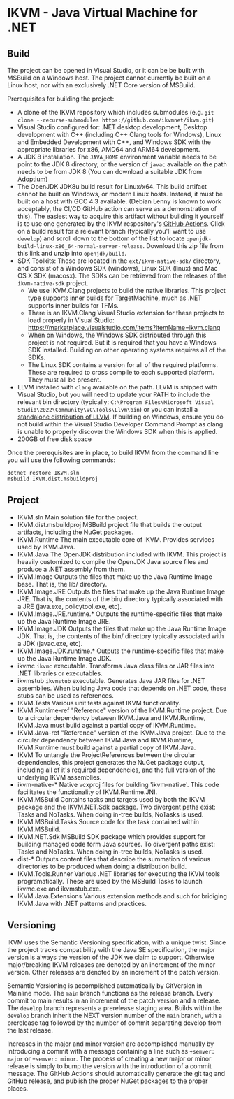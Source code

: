 # IKVM - Java Virtual Machine for .NET

## Build

The project can be opened in Visual Studio, or it can be be built with MSBuild on a Windows host. The project cannot currently be built on a Linux host, nor with an exclusively .NET Core version of MSBuild.

Prerequisites for building the project:
* A clone of the IKVM repository which includes submodules (e.g. `git clone --recurse-submodules https://github.com/ikvmnet/ikvm.git`)
* Visual Studio configured for: .NET desktop development, Desktop development with C++ (including C++ Clang tools for Windows), Linux and Embedded Development with C++, and Windows SDK with the appropriate libraries for x86, AMD64 and ARM64 development.
* A JDK 8 installation. The `JAVA_HOME` environment variable needs to be point to the JDK 8 directory, or the version of `javac` available on the path needs to be from JDK 8 (You can download a suitable JDK from [Adoptium](https://adoptium.net/))
* The OpenJDK JDK8u build result for Linux/x64. This build artifact cannot be built on Windows, or modern Linux hosts. Instead, it must be built on a host with GCC 4.3 available. (Debian Lenny is known to work acceptably, the CI/CD GitHub action can serve as a demonstration of this).  The easiest way to acquire this artifact without building it yourself is to use one generated by the IKVM respository's [GitHub Actions](https://github.com/ikvm-revived/ikvm/actions). Click on a build result for a relevant branch (typically you'll want to use `develop`) and scroll down to the bottom of the list to locate `openjdk-build-linux-x86_64-normal-server-release`. Download this zip file from this link and unzip into 
 `openjdk/build`.
* SDK Toolkits: These are located in the `ext/ikvm-native-sdk/` directory, and consist of a Windows SDK (windows), Linux SDK (linux) and Mac OS X SDK (macosx). The SDKs can be retrieved from the releases of the `ikvm-native-sdk` project.
  * We use IKVM.Clang projects to build the native libraries. This project type supports inner builds for TargetMachine, much as .NET supports inner builds for TFMs.
  * There is an IKVM.Clang Visual Studio extension for these projects to load properly in Visual Studio: https://marketplace.visualstudio.com/items?itemName=ikvm.clang
  * When on Windows, the Windows SDK distributed through this project is not required. But it is required that you have a Windows SDK installed. Building on other operating systems requires all of the SDKs.
  * The Linux SDK contains a version for all of the required platforms. These are required to cross compile to each supported platform. They must all be present.
* LLVM installed with `clang` available on the path. LLVM is shipped with Visual Studio, but you will need to update your PATH to include the relevant bin directory (typically: `C:\Program Files\Microsoft Visual Studio\2022\Community\VC\Tools\Llvm\bin`) or you can install a [standalone distribution of LLVM](https://releases.llvm.org/). If building on Windows, ensure you do not build within the Visual Studio Developer Command Prompt as clang is unable to properly discover the Windows SDK when this is applied.
* 200GB of free disk space
 
 Once the prerequisites are in place, to build IKVM from the command line you will use the following commands:

 ```
 dotnet restore IKVM.sln
 msbuild IKVM.dist.msbuildproj
 ```

## Project

+ IKVM.sln
  Main solution file for the project.
+ IKVM.dist.msbuildproj
  MSBuild project file that builds the output artifacts, including the NuGet packages.
+ IKVM.Runtime
  The main executable core of IKVM. Provides services used by IKVM.Java.
+ IKVM.Java
  The OpenJDK distribution included with IKVM. This project is heavily customized to compile the OpenJDK Java source files and produce a .NET assembly from them.
+ IKVM.Image
  Outputs the files that make up the Java Runtime Image base. That is, the lib/ directory.
+ IKVM.Image.JRE
  Outputs the files that make up the Java Runtime Image JRE. That is, the contents of the bin/ directory typically associated with a JRE (java.exe, policytool.exe, etc).
+ IKVM.Image.JRE.runtime.*
  Outputs the runtime-specific files that make up the Java Runtime Image JRE.
+ IKVM.Image.JDK
  Outputs the files that make up the Java Runtime Image JDK. That is, the contents of the bin/ directory typically associated with a JDK (javac.exe, etc).
+ IKVM.Image.JDK.runtime.*
  Outputs the runtime-specific files that make up the Java Runtime Image JDK.
+ ikvmc
  `ikvmc` executable. Transforms Java class files or JAR files into .NET libraries or executables.
+ ikvmstub
  `ikvmstub` executable. Generates Java JAR files for .NET assemblies. When building Java code that depends on .NET code, these stubs can be used as references.
+ IKVM.Tests
  Various unit tests against IKVM functionality.
+ IKVM.Runtime-ref
  "Reference" version of the IKVM.Runtime project. Due to a circular dependency between IKVM.Java and IKVM.Runtime, IKVM.Java must build against a partial copy of IKVM.Runtime.
+ IKVM.Java-ref
  "Reference" version of the IKVM.Java project. Due to the circular dependency between IKVM.Java and IKVM.Runtime, IKVM.Runtime must build against a partial copy of IKVM.Java.
+ IKVM
  To untangle the ProjectReferences between the circular dependencies, this project generates the NuGet package output, including all of it's required dependencies, and the full version of the underlying IKVM assemblies.
+ ikvm-native-*
  Native vcxproj files for building 'ikvm-native'. This code facilitates the functionality of IKVM.Runtime.JNI.
+ IKVM.MSBuild
  Contains tasks and targets used by both the IKVM package and the IKVM.NET.Sdk package. Two divergent paths exist: Tasks and NoTasks. When doing in-tree builds, NoTasks is used.
+ IKVM.MSBuild.Tasks
  Source code for the task contained within IKVM.MSBuild.
+ IKVM.NET.Sdk
  MSBuild SDK package which provides support for building managed code form Java sources. To divergent paths exist: Tasks and NoTasks. When doing in-tree builds, NoTasks is used.
+ dist-*
  Outputs content files that describe the summation of various directories to be produced when doing a distribution build.
+ IKVM.Tools.Runner
  Various .NET libraries for executing the IKVM tools programatically. These are used by the MSBuild Tasks to launch ikvmc.exe and ikvmstub.exe.
+ IKVM.Java.Extensions
  Various extension methods and such for bridiging IKVM.Java with .NET patterns and practices.

## Versioning

IKVM uses the Semantic Versioning specification, with a unique twist. Since the project tracks compatibility with the Java SE specification, the major version is always the version of the JDK we claim to support. Otherwise major/breaking IKVM releases are denoted by an increment of the minor version. Other releases are denoted by an increment of the patch version.

Semantic Versioning is accomplished automatically by GitVersion in Mainline mode. The `main` branch functions as the release branch. Every commit to main results in an increment of the patch version and a release. The `develop` branch represents a prerelease staging area. Builds within the `develop` branch inherit the NEXT version number of the `main` branch, with a prerelease tag followed by the number of commit separating develop from the last release.

Increases in the major and minor version are accomplished manually by introducing a commit with a message containing a line such as `+semver: major` or `+semver: minor`. The process of creating a new major or minor release is simply to bump the version with the introduction of a commit message. The GitHub Actions should automatically generate the git tag and GitHub release, and publish the proper NuGet packages to the proper places.
